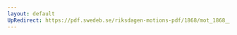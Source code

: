 ```yaml
---
layout: default
UpRedirect: https://pdf.swedeb.se/riksdagen-motions-pdf/1868/mot_1868__ak__00251/mot_1868__ak__00251_002.pdf
---
```

